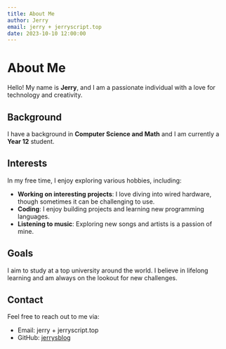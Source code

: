 ```yaml
---
title: About Me
author: Jerry
email: jerry + jerryscript.top
date: 2023-10-10 12:00:00
---
```


# About Me

Hello! My name is **Jerry**, and I am a passionate individual with a love for technology and creativity.

## Background

I have a background in **Computer Science and Math** and I am currently a **Year 12** student.

## Interests

In my free time, I enjoy exploring various hobbies, including:

- **Working on interesting projects**: I love diving into wired hardware, though sometimes it can be challenging to use.
- **Coding**: I enjoy building projects and learning new programming languages.
- **Listening to music**: Exploring new songs and artists is a passion of mine.

## Goals

I aim to study at a top university around the world. I believe in lifelong learning and am always on the lookout for new challenges.

## Contact

Feel free to reach out to me via:

- Email: jerry + jerryscript.top
- GitHub: [jerrysblog](https://github.com/jerrysblog)
